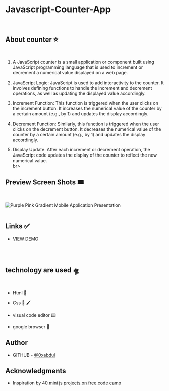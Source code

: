 # Javascript-Counter-App<br><br>

## About counter ⭐<br><br>

1. A JavaScript counter is a small application or component built using JavaScript programming language that is used to increment or decrement a numerical value displayed on a web page.

2. JavaScript Logic: JavaScript is used to add interactivity to the counter. It involves defining functions to handle the increment and decrement operations, as well as updating the displayed value accordingly.

3. Increment Function: This function is triggered when the user clicks on the increment button. It increases the numerical value of the counter by a certain amount (e.g., by 1) and updates the display accordingly.

4. Decrement Function: Similarly, this function is triggered when the user clicks on the decrement button. It decreases the numerical value of the counter by a certain amount (e.g., by 1) and updates the display accordingly.

5. Display Update: After each increment or decrement operation, the JavaScript code updates the display of the counter to reflect the new numerical value.<br>br>


## Preview Screen Shots 🎟️ <br><br>


![Purple Pink Gradient Mobile Application Presentation](https://github.com/0xabdul/Javascript-Counter-App/assets/119418867/6367a47f-62f9-4abf-b4ae-89fc7da9a46a)<br><br>

## Links ✅<br>

<ul>
  <li><a href="https://0xabdul.github.io/Javascript-Counter-App/">VIEW  DEMO</a></li>
</ul><br><br>

## technology are used 🛸<br><br>

- Html 📂

- Css 🎨 🖌️

-  visual code editor ⌨️

-  google browser 🔖<br>


## Author<br>
- GITHUB - [@0xabdul](https://github.com/0xabdul)<br>


## Acknowledgments<br>
<ul>
  <li>Inspiration by <a href="https://www.freecodecamp.org/news/javascript-projects-for-beginners/">40 mini js  projects on free code camp</a></li>





